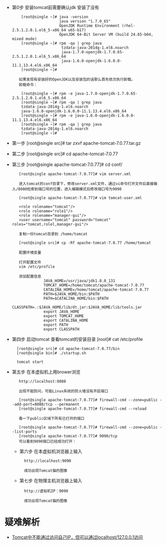 * 第0步  安装tomcat前需要确认jdk 安装了没有
          
          [root@single ~]# java -version
                           java version "1.7.0_65"
                           OpenJDK Runtime Environment (rhel-2.5.1.2.0.1.el6_5-x86_64 u65-b17)
                           OpenJDK 64-Bit Server VM (build 24.65-b04, mixed mode)
          [root@single ~]# rpm -qa | grep java
                            tzdata-java-2014g-1.el6.noarch
                            java-1.7.0-openjdk-1.7.0.65-2.5.1.2.0.1.el6_5.x86_64
                            java-1.6.0-openjdk-1.6.0.0-11.1.13.4.el6.x86_64
          [root@single ~]# 

         如果发现有安装好的OpenJDK以及安装包的话那么首先依次执行卸载。
         卸载命令：

          [root@single ~]# rpm -e java-1.7.0-openjdk-1.7.0.65-2.5.1.2.0.1.el6_5.x86_64
          [root@single ~]# rpm -qa | grep java
          tzdata-java-2014g-1.el6.noarch
          java-1.6.0-openjdk-1.6.0.0-11.1.13.4.el6.x86_64
          [root@single ~]# rpm -e java-1.6.0-openjdk-1.6.0.0-11.1.13.4.el6.x86_64
          [root@single ~]# rpm -qa | grep java
          tzdata-java-2014g-1.el6.noarch
          [root@single ~]# 

* 第一步  [root@single src]# tar zxvf apache-tomcat-7.0.77.tar.gz 
* 第二步  [root@single src]# cd apache-tomcat-7.0.77
* 第三步  [root@single apache-tomcat-7.0.77]# cd conf/
  
         [root@single apache-tomcat-7.0.77]# vim server.xml

         进入tomcat的conf目录下，修改server.xml文件，通过vi命令打开文件后直接输入/8080检索到端口号的位置，进入编辑模式后修改端口号为9090

         [root@single apache-tomcat-7.0.77]# vim tomcat-user.xml
         
         <role rolename="tomcat"/>
         <role rolename="role1"/>
         <role rolename="manager-gui"/>
         <user username="tomcat" password="tomcat" roles="tomcat,rolel,manager-gui"/>
         
         复制一份tomcat目录到 /home/tomcat
         
         [root@single src]# cp -Rf apache-tomcat-7.0.77 /home/tomcat

         配置环境变量
         
         打开配置文件
         vim /etc/profile

         添加配置信息
                    JAVA_HOME=/usr/java/jdk1.8.0_131
                    TOMCAT_HOME=/home/tomcat/apache-tomcat-7.0.77
                    CATALINA_HOME=/home/tomcat/apache-tomcat-7.0.77
                    PATH=$JAVA_HOME/bin:$PATH
                    PATH=$CATALINA_HOME/bin:$PATH
                    CLASSPATH=.:$JAVA_HOME/lib/dt.jar:$JAVA_HOME/lib/tools.jar
                    export JAVA_HOME
                    export TOMCAT_HOME
                    export CATALINA_HOME
                    export PATH
                    export CLASSPATH
     
       
         
 * 第四步 启动tomcat
         查看tomcat的安装目录
         [root]# cat /etc/profile
 
         [root@single src]# cd apache-tomcat-7.0.77/bin
         [root@single bin]# ./startup.sh  
         
         tomcat start
         
  * 第五步 在本虚拟机上用brower浏览
  
           http://localhost:8080
           
           出现不能防问，可能Linux系统的防火墙没有开启端口
           
           [root@single apache-tomcat-7.0.77]# firewall-cmd --zone=public --add-port=8080/tcp --permanent
           [root@single apache-tomcat-7.0.77]# firewall-cmd --reload
           
           看一下public区域下所有已打开的端口
           
           [root@single apache-tomcat-7.0.77]# firewall-cmd --zone=public --list-ports
           [root@single apache-tomcat-7.0.77]# 9090/tcp
           可以看到9090端口已经成功打开：
     
    * 第六步 在本虚拟机浏览器上输入
    
            http://localhost:9090
            
            成功出现Tomcat猫的图像
            
            
     * 第七步 在物理主机浏览器上输入
         
             http://虚拟机IP：9090
             
             成功出现Tomcat猫的图像
             

# 疑难解析

* [Tomcat中不能通过访问自己IP，但可以通过localhost/127.0.0.1访问](https://www.cnblogs.com/12three/p/11127338.html)
